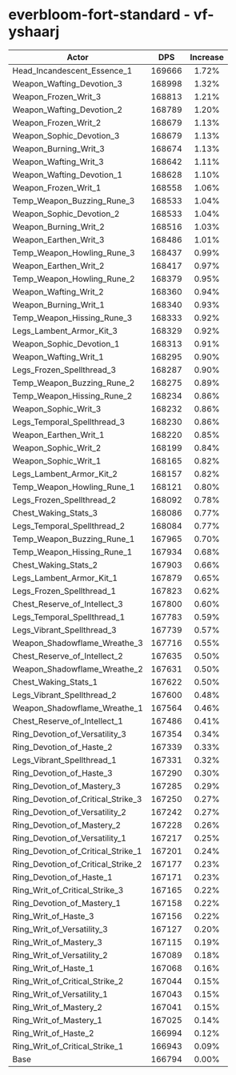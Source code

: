 # everbloom-fort-standard - vf-yshaarj
| Actor | DPS | Increase |
|---|:---:|:---:|
|Head_Incandescent_Essence_1|169666|1.72%|
|Weapon_Wafting_Devotion_3|168998|1.32%|
|Weapon_Frozen_Writ_3|168813|1.21%|
|Weapon_Wafting_Devotion_2|168789|1.20%|
|Weapon_Frozen_Writ_2|168679|1.13%|
|Weapon_Sophic_Devotion_3|168679|1.13%|
|Weapon_Burning_Writ_3|168674|1.13%|
|Weapon_Wafting_Writ_3|168642|1.11%|
|Weapon_Wafting_Devotion_1|168628|1.10%|
|Weapon_Frozen_Writ_1|168558|1.06%|
|Temp_Weapon_Buzzing_Rune_3|168533|1.04%|
|Weapon_Sophic_Devotion_2|168533|1.04%|
|Weapon_Burning_Writ_2|168516|1.03%|
|Weapon_Earthen_Writ_3|168486|1.01%|
|Temp_Weapon_Howling_Rune_3|168437|0.99%|
|Weapon_Earthen_Writ_2|168417|0.97%|
|Temp_Weapon_Howling_Rune_2|168379|0.95%|
|Weapon_Wafting_Writ_2|168360|0.94%|
|Weapon_Burning_Writ_1|168340|0.93%|
|Temp_Weapon_Hissing_Rune_3|168333|0.92%|
|Legs_Lambent_Armor_Kit_3|168329|0.92%|
|Weapon_Sophic_Devotion_1|168313|0.91%|
|Weapon_Wafting_Writ_1|168295|0.90%|
|Legs_Frozen_Spellthread_3|168287|0.90%|
|Temp_Weapon_Buzzing_Rune_2|168275|0.89%|
|Temp_Weapon_Hissing_Rune_2|168234|0.86%|
|Weapon_Sophic_Writ_3|168232|0.86%|
|Legs_Temporal_Spellthread_3|168230|0.86%|
|Weapon_Earthen_Writ_1|168220|0.85%|
|Weapon_Sophic_Writ_2|168199|0.84%|
|Weapon_Sophic_Writ_1|168165|0.82%|
|Legs_Lambent_Armor_Kit_2|168157|0.82%|
|Temp_Weapon_Howling_Rune_1|168121|0.80%|
|Legs_Frozen_Spellthread_2|168092|0.78%|
|Chest_Waking_Stats_3|168086|0.77%|
|Legs_Temporal_Spellthread_2|168084|0.77%|
|Temp_Weapon_Buzzing_Rune_1|167965|0.70%|
|Temp_Weapon_Hissing_Rune_1|167934|0.68%|
|Chest_Waking_Stats_2|167903|0.66%|
|Legs_Lambent_Armor_Kit_1|167879|0.65%|
|Legs_Frozen_Spellthread_1|167823|0.62%|
|Chest_Reserve_of_Intellect_3|167800|0.60%|
|Legs_Temporal_Spellthread_1|167783|0.59%|
|Legs_Vibrant_Spellthread_3|167739|0.57%|
|Weapon_Shadowflame_Wreathe_3|167716|0.55%|
|Chest_Reserve_of_Intellect_2|167635|0.50%|
|Weapon_Shadowflame_Wreathe_2|167631|0.50%|
|Chest_Waking_Stats_1|167622|0.50%|
|Legs_Vibrant_Spellthread_2|167600|0.48%|
|Weapon_Shadowflame_Wreathe_1|167564|0.46%|
|Chest_Reserve_of_Intellect_1|167486|0.41%|
|Ring_Devotion_of_Versatility_3|167354|0.34%|
|Ring_Devotion_of_Haste_2|167339|0.33%|
|Legs_Vibrant_Spellthread_1|167331|0.32%|
|Ring_Devotion_of_Haste_3|167290|0.30%|
|Ring_Devotion_of_Mastery_3|167285|0.29%|
|Ring_Devotion_of_Critical_Strike_3|167250|0.27%|
|Ring_Devotion_of_Versatility_2|167242|0.27%|
|Ring_Devotion_of_Mastery_2|167228|0.26%|
|Ring_Devotion_of_Versatility_1|167217|0.25%|
|Ring_Devotion_of_Critical_Strike_1|167201|0.24%|
|Ring_Devotion_of_Critical_Strike_2|167177|0.23%|
|Ring_Devotion_of_Haste_1|167171|0.23%|
|Ring_Writ_of_Critical_Strike_3|167165|0.22%|
|Ring_Devotion_of_Mastery_1|167158|0.22%|
|Ring_Writ_of_Haste_3|167156|0.22%|
|Ring_Writ_of_Versatility_3|167127|0.20%|
|Ring_Writ_of_Mastery_3|167115|0.19%|
|Ring_Writ_of_Versatility_2|167089|0.18%|
|Ring_Writ_of_Haste_1|167068|0.16%|
|Ring_Writ_of_Critical_Strike_2|167044|0.15%|
|Ring_Writ_of_Versatility_1|167043|0.15%|
|Ring_Writ_of_Mastery_2|167041|0.15%|
|Ring_Writ_of_Mastery_1|167025|0.14%|
|Ring_Writ_of_Haste_2|166994|0.12%|
|Ring_Writ_of_Critical_Strike_1|166943|0.09%|
|Base|166794|0.00%|
